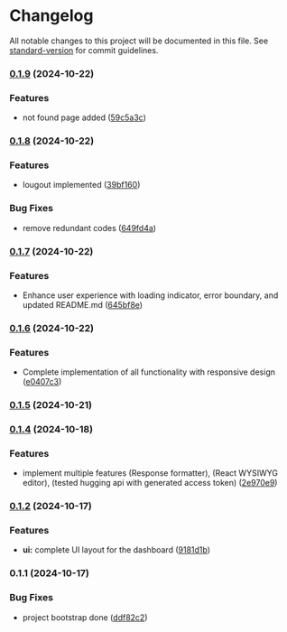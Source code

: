 # Changelog

All notable changes to this project will be documented in this file. See [standard-version](https://github.com/conventional-changelog/standard-version) for commit guidelines.

### [0.1.9](https://github.com/toluhikay/uni-nicosia-test/compare/v0.1.8...v0.1.9) (2024-10-22)


### Features

* not found page added ([59c5a3c](https://github.com/toluhikay/uni-nicosia-test/commit/59c5a3c938f22f9d92ae504db7e55e26a4f19b43))

### [0.1.8](https://github.com/toluhikay/uni-nicosia-test/compare/v0.1.7...v0.1.8) (2024-10-22)


### Features

* lougout implemented ([39bf160](https://github.com/toluhikay/uni-nicosia-test/commit/39bf160d274260b24937036c29f07f519560bea8))


### Bug Fixes

* remove redundant codes ([649fd4a](https://github.com/toluhikay/uni-nicosia-test/commit/649fd4a2a956b394ac095bcde46695aad73fccee))

### [0.1.7](https://github.com/toluhikay/uni-nicosia-test/compare/v0.1.6...v0.1.7) (2024-10-22)


### Features

* Enhance user experience with loading indicator, error boundary, and updated README.md ([645bf8e](https://github.com/toluhikay/uni-nicosia-test/commit/645bf8e42ca95d002b03de6822c65f59e76c860a))

### [0.1.6](https://github.com/toluhikay/uni-nicosia-test/compare/v0.1.5...v0.1.6) (2024-10-22)


### Features

* Complete implementation of all functionality with responsive design ([e0407c3](https://github.com/toluhikay/uni-nicosia-test/commit/e0407c3c09750a5dc2e2cdf72cf1a7a452ec6faa))

### [0.1.5](https://github.com/toluhikay/uni-nicosia-test/compare/v0.1.4...v0.1.5) (2024-10-21)

### [0.1.4](https://github.com/toluhikay/uni-nicosia-test/compare/v0.1.3...v0.1.4) (2024-10-18)


### Features

* implement multiple features (Response formatter), (React WYSIWYG editor), (tested hugging api with generated access token) ([2e970e9](https://github.com/toluhikay/uni-nicosia-test/commit/2e970e99311a20812d4d01c407289442f42741c8))

### [0.1.2](https://github.com/toluhikay/uni-nicosia-test/compare/v0.1.1...v0.1.2) (2024-10-17)


### Features

* **ui:** complete UI layout for the dashboard ([9181d1b](https://github.com/toluhikay/uni-nicosia-test/commit/9181d1b1a34159de41003061a6a1418a8da609d3))

### 0.1.1 (2024-10-17)


### Bug Fixes

* project bootstrap done ([ddf82c2](https://github.com/toluhikay/uni-nicosia-test/commit/ddf82c280d2ce1e961aaa8ee5f6e7b6416fd67b5))
